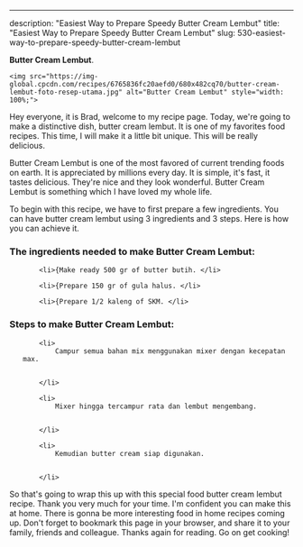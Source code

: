 ---
description: "Easiest Way to Prepare Speedy Butter Cream Lembut"
title: "Easiest Way to Prepare Speedy Butter Cream Lembut"
slug: 530-easiest-way-to-prepare-speedy-butter-cream-lembut

<p>
	<strong>Butter Cream Lembut</strong>. 
	
</p>
<p>
	
	<img src="https://img-global.cpcdn.com/recipes/6765836fc20aefd0/680x482cq70/butter-cream-lembut-foto-resep-utama.jpg" alt="Butter Cream Lembut" style="width: 100%;">
	
	
</p>
<p>
	Hey everyone, it is Brad, welcome to my recipe page. Today, we're going to make a distinctive dish, butter cream lembut. It is one of my favorites food recipes. This time, I will make it a little bit unique. This will be really delicious.
</p>
	
<p>
	
</p>
<p>
	Butter Cream Lembut is one of the most favored of current trending foods on earth. It is appreciated by millions every day. It is simple, it's fast, it tastes delicious. They're nice and they look wonderful. Butter Cream Lembut is something which I have loved my whole life.
</p>

<p>
To begin with this recipe, we have to first prepare a few ingredients. You can have butter cream lembut using 3 ingredients and 3 steps. Here is how you can achieve it.
</p>

<h3>The ingredients needed to make Butter Cream Lembut:</h3>

<ol>
	
		<li>{Make ready 500 gr of butter butih. </li>
	
		<li>{Prepare 150 gr of gula halus. </li>
	
		<li>{Prepare 1/2 kaleng of SKM. </li>
	
</ol>
<p>
	
</p>

<h3>Steps to make Butter Cream Lembut:</h3>

<ol>
	
		<li>
			Campur semua bahan mix menggunakan mixer dengan kecepatan max.
			
			
		</li>
	
		<li>
			Mixer hingga tercampur rata dan lembut mengembang.
			
			
		</li>
	
		<li>
			Kemudian butter cream siap digunakan.
			
			
		</li>
	
</ol>

<p>
	
</p>

<p>
	So that's going to wrap this up with this special food butter cream lembut recipe. Thank you very much for your time. I'm confident you can make this at home. There is gonna be more interesting food in home recipes coming up. Don't forget to bookmark this page in your browser, and share it to your family, friends and colleague. Thanks again for reading. Go on get cooking!
</p>
